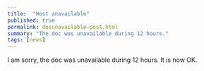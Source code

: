 ```yaml
---
title:  "Host anavailable"
published: true
permalink: docunavailable-post.html
summary: "The doc was unavailable during 12 hours."
tags: [news]
---
```


I am sorry, the doc was unavailable during 12 hours.
It is now OK.